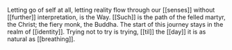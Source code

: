 Letting go of self at all, letting reality flow through our [[senses]] without [[further]] interpretation, is the Way. [[Such]] is the path of the felled martyr, the Christ; the fiery monk, the Buddha. The start of this journey stays in the realm of [[identity]]. Trying not to try is trying, [[til]] the [[day]] it is as natural as [[breathing]].  